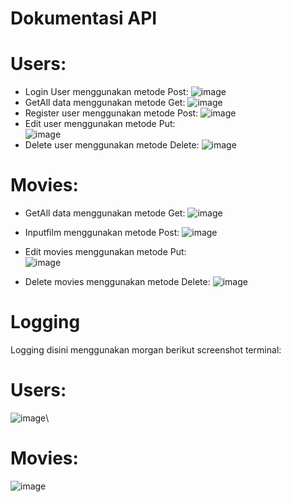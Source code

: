 # Dokumentasi API
# Users:
- Login User menggunakan metode Post:
  ![image](https://github.com/lckydidn/FSWD-HW-9/assets/136577844/0b179723-f7b1-48f4-8852-896368c248a3)
- GetAll data menggunakan metode Get:
  ![image](https://github.com/lckydidn/FSWD-HW-9/assets/136577844/f9a39165-77b2-46bb-8bc8-059482b13870)
- Register user menggunakan metode Post:
  ![image](https://github.com/lckydidn/FSWD-HW-9/assets/136577844/480e8c64-5e2f-418c-a2f6-2e78e1b5ae38)
- Edit user menggunakan metode Put: <br />
  ![image](https://github.com/lckydidn/FSWD-HW-9/assets/136577844/798295bd-41c9-4ac8-9007-86408b583967)
- Delete user menggunakan metode Delete:
  ![image](https://github.com/lckydidn/FSWD-HW-9/assets/136577844/5e6bedd3-55b4-4b1a-ac4d-bf741f8bb4cd)


# Movies:
- GetAll data menggunakan metode Get:
![image](https://github.com/lckydidn/FSWD-HW-9/assets/136577844/e36a93d4-1da8-4f54-a4b5-3a0badb6be86)

- Inputfilm menggunakan metode Post:
  ![image](https://github.com/lckydidn/FSWD-HW-9/assets/136577844/ea6f7a01-a2fc-4edf-9f05-fdddca9b5c42)

- Edit movies menggunakan metode Put: <br />
![image](https://github.com/lckydidn/FSWD-HW-9/assets/136577844/9be11308-0e75-416b-8adb-c7d961cbedbc)

- Delete movies menggunakan metode Delete:
![image](https://github.com/lckydidn/FSWD-HW-9/assets/136577844/5f5b8b19-da3f-418f-bde2-6ba461425144)



# Logging
Logging disini menggunakan morgan berikut screenshot terminal:
# Users:
![image](https://github.com/lckydidn/FSWD-HW-9/assets/136577844/f9c723bd-d661-4e96-8909-9d01b58649d4)\

# Movies:
![image](https://github.com/lckydidn/FSWD-HW-9/assets/136577844/3f43c1cf-1bb4-4849-bd07-3f1916e1fb17)




